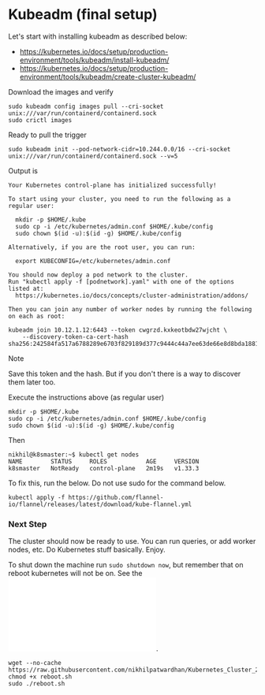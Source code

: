 # Kubeadm (final setup)
Let's start with installing kubeadm as described below:
- https://kubernetes.io/docs/setup/production-environment/tools/kubeadm/install-kubeadm/
- https://kubernetes.io/docs/setup/production-environment/tools/kubeadm/create-cluster-kubeadm/


Download the images and verify
```
sudo kubeadm config images pull --cri-socket unix:///var/run/containerd/containerd.sock
sudo crictl images
```

Ready to pull the trigger
```
sudo kubeadm init --pod-network-cidr=10.244.0.0/16 --cri-socket unix:///var/run/containerd/containerd.sock --v=5
```

Output is
```
Your Kubernetes control-plane has initialized successfully!

To start using your cluster, you need to run the following as a regular user:

  mkdir -p $HOME/.kube
  sudo cp -i /etc/kubernetes/admin.conf $HOME/.kube/config
  sudo chown $(id -u):$(id -g) $HOME/.kube/config

Alternatively, if you are the root user, you can run:

  export KUBECONFIG=/etc/kubernetes/admin.conf

You should now deploy a pod network to the cluster.
Run "kubectl apply -f [podnetwork].yaml" with one of the options listed at:
  https://kubernetes.io/docs/concepts/cluster-administration/addons/

Then you can join any number of worker nodes by running the following on each as root:

kubeadm join 10.12.1.12:6443 --token cwgrzd.kxkeotbdw27wjcht \
	--discovery-token-ca-cert-hash sha256:242584fa517a6788289e6703f829189d377c9444c44a7ee63de66e8d8bda1881
```

> [!NOTE]
> Save this token and the hash. But if you don't there is a way to discover them later too.

Execute the instructions above (as regular user)
```
mkdir -p $HOME/.kube
sudo cp -i /etc/kubernetes/admin.conf $HOME/.kube/config
sudo chown $(id -u):$(id -g) $HOME/.kube/config
```

Then
```
nikhil@k8smaster:~$ kubectl get nodes
NAME        STATUS     ROLES           AGE     VERSION
k8smaster   NotReady   control-plane   2m19s   v1.33.3
```

To fix this, run the below.
Do not use sudo for the command below.
```
kubectl apply -f https://github.com/flannel-io/flannel/releases/latest/download/kube-flannel.yml
```

### Next Step
The cluster should now be ready to use. You can run queries, or add worker nodes, etc. Do Kubernetes stuff basically. Enjoy.

To shut down the machine run ```sudo shutdown now```, but remember that on reboot kubernetes will not be on. See the ![reboot script](./master_step_reboot.README.md).

```
wget --no-cache https://raw.githubusercontent.com/nikhilpatwardhan/Kubernetes_Cluster_24_04/refs/heads/main/reboot.sh
chmod +x reboot.sh
sudo ./reboot.sh
```
